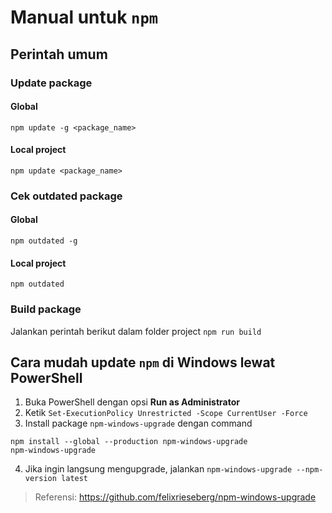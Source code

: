 # Manual untuk `npm`

## Perintah umum

### Update package

#### Global
```
npm update -g <package_name> 
```

#### Local project
```
npm update <package_name> 
```

### Cek outdated package

#### Global
```
npm outdated -g 
```

#### Local project
```
npm outdated 
```

### Build package
Jalankan perintah berikut dalam folder project ```npm run build```

## Cara mudah update `npm` di Windows lewat PowerShell
1. Buka PowerShell dengan opsi **Run as Administrator**
2. Ketik `Set-ExecutionPolicy Unrestricted -Scope CurrentUser -Force`
3. Install package `npm-windows-upgrade` dengan command 
```
npm install --global --production npm-windows-upgrade
npm-windows-upgrade
```

4. Jika ingin langsung mengupgrade, jalankan `npm-windows-upgrade --npm-version latest`

> Referensi: 
https://github.com/felixrieseberg/npm-windows-upgrade

